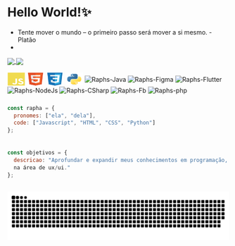 #  Hello World!✨
- Tente mover o mundo – o primeiro passo será mover a si mesmo. - Platão
- 
<div>
<a href="https://github.com/raphaelamonteiro/github-readme-stats">
  <img height=200 align="center" src="https://github-readme-stats.vercel.app/api?username=raphaelamonteiro&theme=nightowl" />
</a>
<a href="https://github.com/raphaelamonteiro/convoychat">
  <img height=200 align="center" src="https://github-readme-stats.vercel.app/api/top-langs?username=raphaelamonteiro&layout=compact&langs_count=8&card_width=320&theme=nightowl" />
</a>
</div>

<div style="display: inline_block"><br>
  <img align="center" alt="Raphs-Js" height="30" width="40" src="https://raw.githubusercontent.com/devicons/devicon/master/icons/javascript/javascript-plain.svg">
  <img align="center" alt="Raphs-HTML" height="30" width="40" src="https://raw.githubusercontent.com/devicons/devicon/master/icons/html5/html5-original.svg">
  <img align="center" alt="Raphs-CSS" height="30" width="40" src="https://raw.githubusercontent.com/devicons/devicon/master/icons/css3/css3-original.svg">
  <img align="center" alt="Raphs-Python" height="30" width="40" src="https://raw.githubusercontent.com/devicons/devicon/master/icons/python/python-original.svg">
  <img align="center" alt="Raphs-Java" height="30" width="40" src="https://cdn.jsdelivr.net/gh/devicons/devicon/icons/java/java-original.svg">
  <img align="center" alt="Raphs-Figma" height="30" width="40" src="https://cdn.jsdelivr.net/gh/devicons/devicon/icons/figma/figma-original.svg">
   <img align="center" alt="Raphs-Flutter" height="30" width="40" src="https://cdn.jsdelivr.net/gh/devicons/devicon/icons/flutter/flutter-plain.svg">    
      <img align="center" alt="Raphs-NodeJs" height="30" width="40" src="https://cdn.jsdelivr.net/gh/devicons/devicon/icons/nodejs/nodejs-plain.svg">
      <img align="center" alt="Raphs-CSharp" height="30" width="40" src="https://cdn.jsdelivr.net/gh/devicons/devicon/icons/csharp/csharp-plain.svg">
  <img align="center" alt="Raphs-Fb" height="30" width="40" src="https://cdn.jsdelivr.net/gh/devicons/devicon/icons/firebase/firebase-plain.svg">
    <img align="center" alt="Raphs-php" height="30" width="40" src="https://cdn.jsdelivr.net/gh/devicons/devicon/icons/php/php-plain.svg">        
</div>

###

```javascript
const rapha = {
  pronomes: ["ela", "dela"],
  code: ["Javascript", "HTML", "CSS", "Python"]
};


const objetivos = {
  descricao: "Aprofundar e expandir meus conhecimentos em programação, desenvolvimento e design, principalmente
  na área de ux/ui."
};

```

##

<picture>
  <source media="(prefers-color-scheme: dark)" srcset="https://raw.githubusercontent.com/platane/platane/output/github-contribution-grid-snake-dark.svg">
  <source media="(prefers-color-scheme: light)" srcset="https://raw.githubusercontent.com/platane/platane/output/github-contribution-grid-snake.svg">
  <img alt="github contribution grid snake animation" src="https://raw.githubusercontent.com/platane/platane/output/github-contribution-grid-snake.svg">
</picture>

